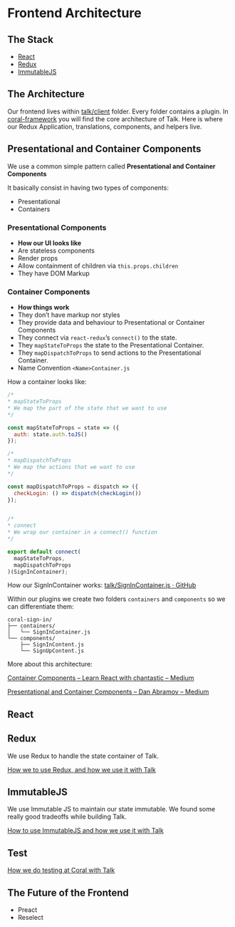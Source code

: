 # Frontend Architecture
## The Stack
 - [React](#react)
 - [Redux](#redux)
 - [ImmutableJS](#immutablejs)


## The Architecture
Our frontend lives within [talk/client](https://github.com/coralproject/talk/tree/153193959cb4dfa5d8feaabb49811325f836ee68/client) folder. Every folder contains a plugin. In [coral-framework](https://github.com/coralproject/talk/tree/153193959cb4dfa5d8feaabb49811325f836ee68/client/coral-framework) you will find the core architecture of Talk.
Here is where our Redux Application, translations, components, and helpers live.


## Presentational and Container Components
We use a common simple pattern called 
__Presentational and Container Components__

It basically consist in having two types of components: 
  - Presentational 
  - Containers

### Presentational Components
- __How our UI looks like__
- Are stateless components
- Render props
- Allow containment of children via `this.props.children`
- They have DOM Markup

### Container Components
* __How things work__
* They don’t have markup nor styles
* They provide data and behaviour to Presentational or Container Components
* They connect via `react-redux`’s `connect()` to the state.
* They `mapStateToProps` the state to the Presentational Container.
* They `mapDispatchToProps` to send actions to the Presentational Container.
* Name Convention `<Name>Container.js`

How a container looks like:
```js
/* 
* mapStateToProps
* We map the part of the state that we want to use
*/

const mapStateToProps = state => ({
  auth: state.auth.toJS()
});

/* 
* mapDispatchToProps
* We map the actions that we want to use
*/

const mapDispatchToProps = dispatch => ({
  checkLogin: () => dispatch(checkLogin())
});


/* 
* connect
* We wrap our container in a connect() function
*/

export default connect(
  mapStateToProps,
  mapDispatchToProps
)(SignInContainer);
````

How our SignInContainer works: [talk/SignInContainer.js · GitHub](https://github.com/coralproject/talk/blob/153193959cb4dfa5d8feaabb49811325f836ee68/client/coral-sign-in/containers/SignInContainer.js)

Within our plugins we create two folders `containers` and `components` so we can differentiate them:
```
coral-sign-in/
├── containers/
│   └── SignInContainer.js
└── components/
    ├── SignInContent.js
    └── SignUpContent.js
```

More about this architecture:

[Container Components – Learn React with chantastic – Medium](https://medium.com/@learnreact/container-components-c0e67432e005#.w8mzgndcg)


[Presentational and Container Components – Dan Abramov – Medium](https://medium.com/@dan_abramov/smart-and-dumb-components-7ca2f9a7c7d0#.ai4ih55v3)


## React
## Redux
We use Redux to handle the state container of Talk.

[How we to use Redux, and how we use it with Talk](https://github.com/coralproject/talk/blob/frontenddocs/docs/frontend/REDUX.md)


## ImmutableJS
We use Immutable JS to maintain our state immutable. 
We found some really good tradeoffs while building Talk.

[How to use ImmutableJS and how we use it with Talk](https://github.com/coralproject/talk/blob/frontenddocs/docs/frontend/IMMUTABLEJS.md)


## Test
[How we do testing at Coral with Talk](https://github.com/coralproject/talk/blob/frontenddocs/docs/frontend/DEBUG.md)


## The Future of the Frontend
- Preact
- Reselect
